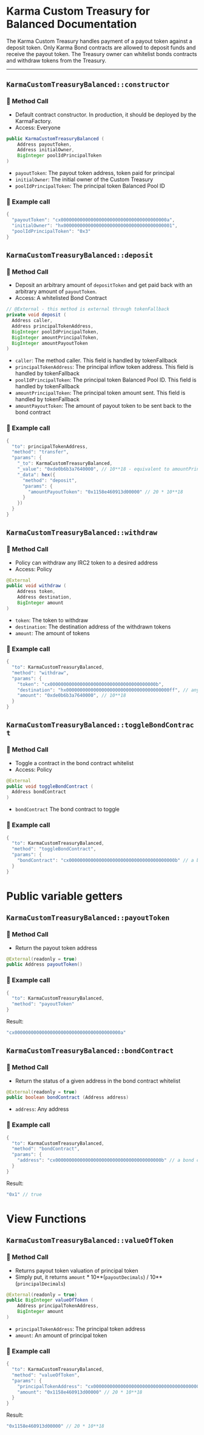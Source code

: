 # Karma Custom Treasury for Balanced Documentation

The Karma Custom Treasury handles payment of a payout token against a deposit token.
Only Karma Bond contracts are allowed to deposit funds and receive the payout token. The Treasury owner can whitelist bonds contracts and withdraw tokens from the Treasury.

---

## `KarmaCustomTreasuryBalanced::constructor`

### 📜 Method Call

- Default contract constructor. In production, it should be deployed by the KarmaFactory.
- Access: Everyone

```java
public KarmaCustomTreasuryBalanced (
    Address payoutToken, 
    Address initialOwner,
    BigInteger poolIdPrincipalToken
)
```

- `payoutToken`: The payout token address, token paid for principal
- `initialOwner`: The initial owner of the Custom Treasury
- `poolIdPrincipalToken`: The principal token Balanced Pool ID

### 🧪 Example call

```java
{
  "payoutToken": "cx000000000000000000000000000000000000000a",
  "initialOwner": "hx0000000000000000000000000000000000000001",
  "poolIdPrincipalToken": "0x3"
}
```


## `KarmaCustomTreasuryBalanced::deposit`

### 📜 Method Call

- Deposit an arbitrary amount of `depositToken` and get paid back with an arbitrary amount of `payoutToken`.
- Access: A whitelisted Bond Contract

```java
// @External - this method is external through tokenFallback
private void deposit (
  Address caller,
  Address principalTokenAddress, 
  BigInteger poolIdPrincipalToken,
  BigInteger amountPrincipalToken,
  BigInteger amountPayoutToken
)
```

- `caller`: The method caller. This field is handled by tokenFallback
- `principalTokenAddress`: The principal inflow token address. This field is handled by tokenFallback
- `poolIdPrincipalToken`: The principal token Balanced Pool ID. This field is handled by tokenFallback
- `amountPrincipalToken`: The principal token amount sent. This field is handled by tokenFallback
- `amountPayoutToken`: The amount of payout token to be sent back to the bond contract

### 🧪 Example call

```java
{
  "to": principalTokenAddress,
  "method": "transfer",
  "params": {
    "_to": KarmaCustomTreasuryBalanced,
    "_value": "0xde0b6b3a7640000", // 10**18 - equivalent to amountPrincipalToken
    "_data": hex({
      "method": "deposit",
      "params": {
        "amountPayoutToken": "0x1158e460913d00000" // 20 * 10**18
      }
    })
  }
}
```


## `KarmaCustomTreasuryBalanced::withdraw`

### 📜 Method Call

- Policy can withdraw any IRC2 token to a desired address
- Access: Policy

```java
@External
public void withdraw (
    Address token,
    Address destination,
    BigInteger amount
)
```

- `token`: The token to withdraw
- `destination`: The destination address of the withdrawn tokens
- `amount`: The amount of tokens

### 🧪 Example call

```java
{
  "to": KarmaCustomTreasuryBalanced,
  "method": "withdraw",
  "params": {
    "token": "cx000000000000000000000000000000000000000b",
    "destination": "hx00000000000000000000000000000000000000ff", // any address
    "amount": "0xde0b6b3a7640000", // 10**18
  }
}
```

## `KarmaCustomTreasuryBalanced::toggleBondContract`

### 📜 Method Call

- Toggle a contract in the bond contract whitelist
- Access: Policy

```java
@External
public void toggleBondContract (
  Address bondContract
)
```

- `bondContract` The bond contract to toggle

### 🧪 Example call

```java
{
  "to": KarmaCustomTreasuryBalanced,
  "method": "toggleBondContract",
  "params": {
    "bondContract": "cx000000000000000000000000000000000000000b" // a bond contract
  }
}
```

# Public variable getters

## `KarmaCustomTreasuryBalanced::payoutToken`

### 📜 Method Call

- Return the payout token address

```java
@External(readonly = true)
public Address payoutToken()
```

### 🧪 Example call

```java
{
  "to": KarmaCustomTreasuryBalanced,
  "method": "payoutToken"
}
```

Result:
```java
"cx000000000000000000000000000000000000000a"
```


## `KarmaCustomTreasuryBalanced::bondContract`

### 📜 Method Call

- Return the status of a given address in the bond contract whitelist

```java
@External(readonly = true)
public boolean bondContract (Address address)
```

- `address`: Any address

### 🧪 Example call

```java
{
  "to": KarmaCustomTreasuryBalanced,
  "method": "bondContract",
  "params": {
    "address": "cx000000000000000000000000000000000000000b" // a bond contract previously whitelisted
  }
}
```

Result:
```java
"0x1" // true
```

# View Functions

## `KarmaCustomTreasuryBalanced::valueOfToken`

### 📜 Method Call

- Returns payout token valuation of principal token
- Simply put, it returns `amount` * 10**(`payoutDecimals`) / 10**(`principalDecimals`)

```java
@External(readonly = true)
public BigInteger valueOfToken (
    Address principalTokenAddress,
    BigInteger amount
)
```

- `principalTokenAddress`: The principal token address
- `amount`: An amount of principal token

### 🧪 Example call

```java
{
  "to": KarmaCustomTreasuryBalanced,
  "method": "valueOfToken",
  "params": {
    "principalTokenAddress": "cx000000000000000000000000000000000000000b",
    "amount": "0x1158e460913d00000" // 20 * 10**18
  }
}
```

Result:
```java
"0x1158e460913d00000" // 20 * 10**18
```

